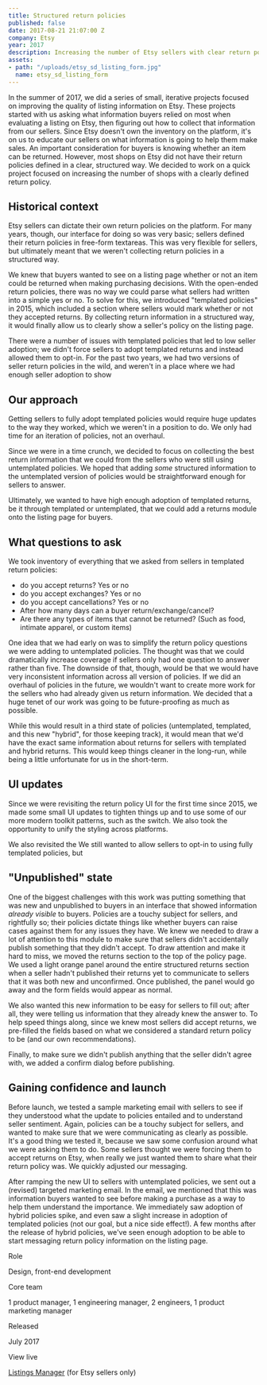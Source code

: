 ```yaml
---
title: Structured return policies
published: false
date: 2017-08-21 21:07:00 Z
company: Etsy
year: 2017
description: Increasing the number of Etsy sellers with clear return policies.
assets:
- path: "/uploads/etsy_sd_listing_form.jpg"
  name: etsy_sd_listing_form
---
```



In the summer of 2017, we did a series of small, iterative projects focused on improving the quality of listing information on Etsy. These projects started with us asking what information buyers relied on most when evaluating a listing on Etsy, then figuring out how to collect that information from our sellers. Since Etsy doesn't own the inventory on the platform, it's on us to educate our sellers on what information is going to help them make sales. An important consideration for buyers is knowing whether an item can be returned. However, most shops on Etsy did not have their return policies defined in a clear, structured way. We decided to work on a quick project focused on increasing the number of shops with a clearly defined return policy.


## Historical context

Etsy sellers can dictate their own return policies on the platform. For many years, though, our interface for doing so was very basic; sellers defined their return policies in free-form textareas. This was very flexible for sellers, but ultimately meant that we weren't collecting return policies in a structured way.

We knew that buyers wanted to see on a listing page whether or not an item could be returned when making purchasing decisions. With the open-ended return policies, there was no way we could parse what sellers had written into a simple yes or no. To solve for this, we introduced "templated policies" in 2015, which included a section where sellers would mark whether or not they accepted returns. By collecting return information in a structured way, it would finally allow us to clearly show a seller's policy on the listing page.

There were a number of issues with templated policies that led to low seller adoption; we didn't force sellers to adopt templated returns and instead allowed them to opt-in. For the past two years, we had two versions of seller return policies in the wild, and weren't in a place where we had enough seller adoption to show 


## Our approach

Getting sellers to fully adopt templated policies would require huge updates to the way they worked, which we weren't in a position to do. We only had time for an iteration of policies, not an overhaul.

Since we were in a time crunch, we decided to focus on collecting the best return information that we could from the sellers who were still using untemplated policies. We hoped that adding *some* structured information to the untemplated version of policies would be straightforward enough for sellers to answer.

Ultimately, we wanted to have high enough adoption of templated returns, be it through templated or untemplated, that we could add a returns module onto the listing page for buyers.


## What questions to ask

We took inventory of everything that we asked from sellers in templated return policies:
- do you accept returns? Yes or no
- do you accept exchanges? Yes or no
- do you accept cancellations? Yes or no
- After how many days can a buyer return/exchange/cancel?
- Are there any types of items that cannot be returned? (Such as food, intimate apparel, or custom items)

One idea that we had early on was to simplify the return policy questions we were adding to untemplated policies. The thought was that we could dramatically increase coverage if sellers only had one question to answer rather than five. The downside of that, though, would be that we would have very inconsistent information across all version of policies. If we did an overhaul of policies in the future, we wouldn't want to create more work for the sellers who had already given us return information. We decided that a huge tenet of our work was going to be future-proofing as much as possible.

While this would result in a third state of policies (untemplated, templated, and this new "hybrid", for those keeping track), it would mean that we'd have the exact same information about returns for sellers with templated and hybrid returns. This would keep things cleaner in the long-run, while being a little unfortunate for us in the short-term.


## UI updates

Since we were revisiting the return policy UI for the first time since 2015, we made some small UI updates to tighten things up and to use some of our more modern toolkit patterns, such as the switch. We also took the opportunity to unify the styling across platforms.

We also revisited the We still wanted to allow sellers to opt-in to using fully templated policies, but 


## "Unpublished" state

One of the biggest challenges with this work was putting something that was new and unpublished to buyers in an interface that showed information *already visible* to buyers. Policies are a touchy subject for sellers, and rightfully so; their policies dictate things like whether buyers can raise cases against them for any issues they have. We knew we needed to draw a lot of attention to this module to make sure that sellers didn't accidentally publish something that they didn't accept. To draw attention and make it hard to miss, we moved the returns section to the top of the policy page. We used a light orange panel around the entire structured returns section when a seller hadn't published their returns yet to communicate to sellers that it was both new and unconfirmed. Once published, the panel would go away and the form fields would appear as normal.

We also wanted this new information to be easy for sellers to fill out; after all, they were telling us information that they already knew the answer to. To help speed things along, since we knew most sellers did accept returns, we pre-filled the fields based on what we considered a standard return policy to be (and our own recommendations).

Finally, to make sure we didn't publish anything that the seller didn't agree with, we added a confirm dialog before publishing.



## Gaining confidence and launch

Before launch, we tested a sample marketing email with sellers to see if they understood what the update to policies entailed and to understand seller sentiment. Again, policies can be a touchy subject for sellers, and wanted to make sure that we were communicating as clearly as possible. It's a good thing we tested it, because we saw some confusion around what we were asking them to do. Some sellers thought we were forcing them to accept returns on Etsy, when really we just wanted them to share what their return policy was. We quickly adjusted our messaging. 

After ramping the new UI to sellers with untemplated policies, we sent out a (revised) targeted marketing email. In the email, we mentioned that this was information buyers wanted to see before making a purchase as a way to help them understand the importance. We immediately saw adoption of hybrid policies spike, and even saw a slight increase in adoption of templated policies (not our goal, but a nice side effect!). A few months after the release of hybrid policies, we've seen enough adoption to be able to start messaging return policy information on the listing page.



<div class="col-group text-small mt-sm-4 mb-sm-4">
	<div class="col col-sm-12 col-md-3">
		<p class="bold mb-sm-0 mb-md-1">Role</p>
	</div>
	<div class="col col-sm-12 col-md-9">
		<p class="mb-sm-1">Design, front-end development</p>
	</div>
	<div class="col col-sm-12 col-md-3">
		<p class="bold mb-sm-0 mb-md-1">Core team</p>
	</div>
	<div class="col col-sm-12 col-md-9">
		<p class="mb-sm-1">1 product manager, 1 engineering manager, 2 engineers, 1 product marketing manager</p>
	</div>
	<div class="col col-sm-12 col-md-3">
		<p class="bold mb-sm-0 mb-md-1">Released</p>
	</div>
	<div class="col col-sm-12 col-md-9">
		<p class="mb-sm-1">July 2017</p>
	</div>
	<div class="col col-sm-12 col-md-3">
		<p class="bold mb-sm-0 mb-md-1">View live</p>
	</div>
	<div class="col col-sm-12 col-md-9">
		<p class="mb-sm-1"><a href="http://etsy.com/your/shops/me/tools/listings">Listings Manager</a> (for Etsy sellers only)</p>
	</div>
</div>
